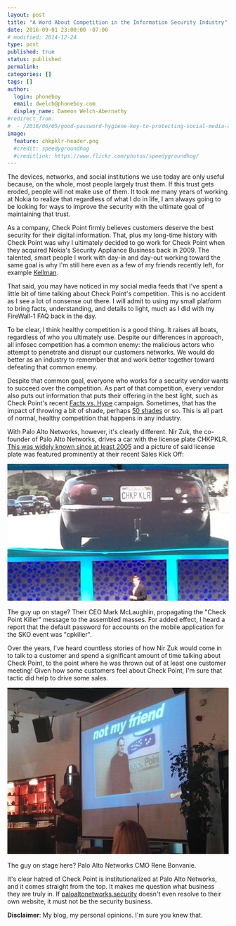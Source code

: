 ```yaml
---
layout: post
title: "​A Word About Competition in the Information Security Industry"
date: 2016-09-01 23:00:00 -07:00
# modified: 2014-12-24
type: post
published: true
status: published
permalink: 
categories: []
tags: []
author:
  login: phoneboy
  email: dwelch@phoneboy.com
  display_name: Dameon Welch-Abernathy
#redirect_from:
#  - /2016/06/05/good-password-hygiene-key-to-protecting-social-media-accounts/
image:
  feature: chkpklr-header.png
  #credit: speedygroundhog
  #creditlink: https://www.flickr.com/photos/speedygroundhog/
---
```

​The devices, networks, and social institutions we use today are only useful because, on the whole, most people largely trust them. If this trust gets eroded, people will not make use of them. It took me many years of working at Nokia to realize that regardless of what I do in life, I am always going to be looking for ways to improve the security with the ultimate goal of maintaining that trust.

As a company, Check Point firmly believes customers deserve the best security for their digital information. That, plus my long-time history with Check Point was why I ultimately decided to go work for Check Point when they acquired Nokia's Security Appliance Business back in 2009. The talented, smart people I work with day-in and day-out working toward the same goal is why I'm still here even as a few of my friends recently left, for example [Kellman](http://kill-hup.blogspot.ca/2016/07/why-i-left-check-point.html).

That said, you may have noticed in my social media feeds that I've spent a little bit of time talking about Check Point's competition. This is no accident as I see a lot of nonsense out there. I will admit to using my small platform to bring facts, understanding, and details to light, much as I did with my FireWall-1 FAQ back in the day.

To be clear, I think healthy competition is a good thing. It raises all boats, regardless of who you ultimately use. Despite our differences in approach, all infosec competition has a common enemy: the malicious actors who attempt to penetrate and disrupt our customers networks. We would do better as an industry to remember that and work better together toward defeating that common enemy.

Despite that common goal, everyone who works for a security vendor wants to succeed over the competition. As part of that competition, every vendor also puts out information that puts their offering in the best light, such as Check Point's recent [Facts vs. Hype](https://www.checkpoint.com/resources/cybersecurity-threats-fact-vs-hype/) campaign. Sometimes, that has the impact of throwing a bit of shade, perhaps [50 shades](https://www.youtube.com/watch?v=8p5rQucaqns) or so. This is all part of normal, healthy competition that happens in any industry.

With Palo Alto Networks, however, it's clearly different. Nir Zuk, the co-founder of Palo Alto Networks, drives a car with the license plate CHKPKLR. [This was widely known since at least 2005](https://www.sequoiacap.com/israel/company-story/palo-alto-networks-story/) and a picture of said license plate was featured prominently at their recent Sales Kick Off:

![CHKPKLR](/images/chkpklr.png)

The guy up on stage? Their CEO Mark McLaughlin, propagating the "Check Point Killer" message to the assembled masses. For added effect, I heard a report that the default password for accounts on the mobile application for the SKO event was "cpkiller".

Over the years, I've heard countless stories of how Nir Zuk would come in to talk to a customer and spend a significant amount of time talking about Check Point, to the point where he was thrown out of at least one customer meeting! Given how some customers feel about Check Point, I'm sure that tactic did help to drive some sales.

![Gil Shwed is not my friend](/images/gil-shwed-not-my-friend.png)

The guy on stage here? Palo Alto Networks CMO Rene Bonvanie.

It's clear hatred of Check Point is institutionalized at Palo Alto Networks, and it comes straight from the top. It makes me question what business they are truly in. If [paloaltonetworks.security](https://paloaltonetworks.security) doesn't even resolve to their own website, it must not be the security business.

**Disclaimer**: My blog, my personal opinions. I'm sure you knew that.